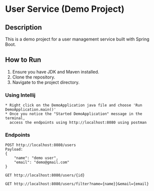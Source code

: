 # User Service (Demo Project)

## Description
This is a demo project for a user management service built with Spring Boot.

## How to Run
1. Ensure you have JDK and Maven installed.
2. Clone the repository.
3. Navigate to the project directory.

### Using Intellij 
    * Right click on the DemoApplication java file and choose 'Run DemoApplication.main()'
    * Once you notice the "Started DemoApplication" message in the terminal, 
      access the endpoints using http://localhost:8080 using postman

### Endpoints 
```
POST http://localhost:8080/users
Payload:  
{
    "name": "demo user",
    "email": "demo@gmail.com"
}

GET http://localhost:8080/users/{id}
        
GET http://localhost:8080/users/filter?name={name}}&email={email}
